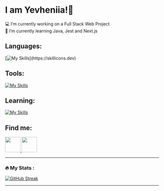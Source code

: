 # I am Yevheniia!👋
💻 I’m currently working on a Full Stack Web Project<br>📖 I’m currently learning Java, Jest and Next.js<br>

## Languages:
[![My Skills](https://skillicons.dev/icons?i=html,css,js,ts,materialui,tailwind,mongodb,nodejs,express,react,)](https://skillicons.dev)

## Tools:
[![My Skills](https://skillicons.dev/icons?i=git,postman,vite,vscode,idea,atom,figma)](https://skillicons.dev)

## Learning:
[![My Skills](https://skillicons.dev/icons?i=java,jest,nextjs)](https://skillicons.dev)

## Find me:
<a href="https://medium.com/@yevheniiasimaka"> 
<img src="https://cdn-icons-png.flaticon.com/512/5968/5968906.png" width="50px" height="50px" />
</a>
<a href="https://dribbble.com/YevheniiaS"> 
<img src="https://cdn-icons-png.flaticon.com/512/3536/3536685.png" width="50px" height="50px" />
</a>

<br>

---
### :fire: My Stats :

[![GitHub Streak](https://streak-stats.demolab.com?user=YevheniiaSimaka&theme=gotham&hide_border=true)](https://git.io/streak-stats) 

---



